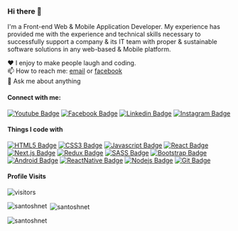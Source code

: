 ### Hi there 👋

I'm a Front-end Web & Mobile Application Developer. My experience has provided me with the experience and technical skills necessary to successfully support a company & its IT team with proper & sustainable software solutions in any web-based & Mobile platform.


♥️ I enjoy to make people laugh and coding. <br/>
📫 How to reach me: [email](santoshnet2016@gmail.com) or [facebook](https://www.facebook.com/santoshkumar.dash11) <br/>
💬 Ask me about anything <br/>


#### Connect with me:

[![Youtube Badge](https://img.shields.io/badge/YouTube-FF0000?style=for-the-badge&logo=youtube&logoColor=white)](https://www.youtube.com/c/FrontEndSourceCode) [![Facebook Badge](https://img.shields.io/badge/Facebook-1877F2?style=for-the-badge&logo=facebook&logoColor=white)](https://www.facebook.com/santoshkumar.dash11) [![Linkedin Badge](https://img.shields.io/badge/LinkedIn-0077B5?style=for-the-badge&logo=linkedin&logoColor=white)](https://www.linkedin.com/in/santoshdash-2018/) [![Instagram Badge](https://img.shields.io/badge/Instagram-E4405F?style=for-the-badge&logo=instagram&logoColor=white)](https://www.instagram.com/sd.santoshdash/)


#### Things I code with

[![HTML5 Badge](https://img.shields.io/badge/HTML5-E34F26?style=for-the-badge&logo=html5&logoColor=white)](#)  [![CSS3 Badge](https://img.shields.io/badge/CSS3-1572B6?style=for-the-badge&logo=css3&logoColor=white)](#) [![Javascript Badge](https://img.shields.io/badge/-Javascript-F0DB4F?style=for-the-badge&labelColor=black&logo=javascript&logoColor=F0DB4F)](#)  [![React Badge](https://img.shields.io/badge/-React-61DBFB?style=for-the-badge&labelColor=black&logo=react&logoColor=61DBFB)](#) [![Next.js Badge](https://img.shields.io/badge/next.js-000000?style=for-the-badge&logo=nextdotjs&logoColor=white)](#) [![Redux Badge](https://img.shields.io/badge/Redux-593D88?style=for-the-badge&logo=redux&logoColor=white)](#)  [![SASS Badge](https://img.shields.io/badge/Sass-CC6699?style=for-the-badge&logo=sass&logoColor=white)](#)  [![Bootstrap Badge](https://img.shields.io/badge/Bootstrap-8512F7?style=for-the-badge&logo=bootstrap&logoColor=white)](#)  [![Android Badge](https://img.shields.io/badge/Android-3DDB87?style=for-the-badge&logo=android&logoColor=white)](#)  [![ReactNative Badge](https://img.shields.io/badge/ReactNative-61DBFB?style=for-the-badge&logo=react&logoColor=white)](#)  [![Nodejs Badge](https://img.shields.io/badge/NodeJS-87BF00?style=for-the-badge&logo=node&logoColor=white)](#)   [![Git Badge](https://img.shields.io/badge/Git-F05032?style=for-the-badge&logo=git&logoColor=white)](#)


#### Profile Visits

![visitors](https://visitor-badge.glitch.me/badge?page_id=santoshnet.santoshnet)

<p><img align="left" src="https://github-readme-stats.vercel.app/api/top-langs/?username=santoshnet" alt="santoshnet" /></p>

<p>&nbsp;<img align="center" src="https://github-readme-stats.vercel.app/api?username=santoshnet&show_icons=true&locale=en" alt="santoshnet" /></p>

<p><img align="center" src="https://github-readme-streak-stats.herokuapp.com/?user=santoshnet&" alt="santoshnet" /></p>
